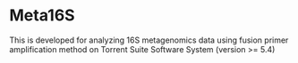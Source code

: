 # Meta16S
This is developed for analyzing 16S metagenomics data using fusion primer amplification method on Torrent Suite Software System (version >= 5.4)
